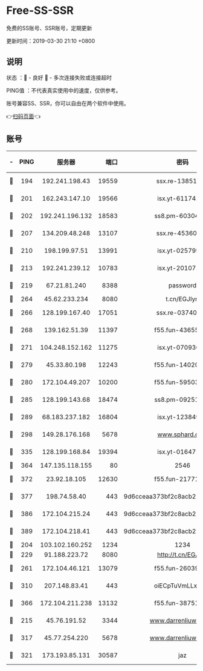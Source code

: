 # Free-SS-SSR

免费的SS账号、SSR账号，定期更新

更新时间：2019-03-30 21:10 +0800

## 说明

状态     ：🙂 - 良好 🙁 - 多次连接失败或连接超时

PING值   ：不代表真实使用中的速度，仅供参考。

账号兼容SS、SSR，你可以自由在两个软件中使用。

👉[扫码页面](https://liesauer.github.io/Free-SS-SSR/)👈

## 账号

|-|PING|服务器|端口|密码|加密方式|区域|
|:----:|:----:|:-----:|-----:|:----:|:----:|:----:|
|🙂|194|192.241.198.43|19559|ssx.re-13851105|aes-256-cfb|US|
|🙂|201|162.243.147.10|19566|isx.yt-61174147|aes-256-cfb|US|
|🙂|202|192.241.196.132|18583|ss8.pm-60304703|aes-256-cfb|US|
|🙂|207|134.209.48.248|13107|ssx.re-45360921|aes-256-cfb|US|
|🙂|210|198.199.97.51|13991|isx.yt-02579983|aes-256-cfb|US|
|🙂|213|192.241.239.12|10783|isx.yt-20107100|aes-256-cfb|US|
|🙂|219|67.21.81.240|8388|password|aes-256-cfb|US|
|🙂|264|45.62.233.234|8080|t.cn/EGJIyrl|rc4-md5|CA|
|🙂|266|128.199.167.40|17051|ssx.re-03740989|aes-256-cfb|SG|
|🙂|268|139.162.51.39|11397|f55.fun-43655311|aes-256-cfb|SG|
|🙂|271|104.248.152.162|11275|isx.yt-07093642|aes-256-cfb|SG|
|🙂|279|45.33.80.198|12243|f55.fun-14020939|aes-256-cfb|US|
|🙂|280|172.104.49.207|10200|f55.fun-59503435|aes-256-cfb|SG|
|🙂|285|128.199.143.68|18474|ss8.pm-09251863|aes-256-cfb|SG|
|🙂|289|68.183.237.182|16804|isx.yt-12384975|aes-256-cfb|SG|
|🙂|298|149.28.176.168|5678|www.sphard.com|aes-256-cfb|AU|
|🙂|335|128.199.168.84|19394|isx.yt-01647188|aes-256-cfb|SG|
|🙂|364|147.135.118.155|80|2546|chacha20|US|
|🙂|372|23.92.18.105|12630|f55.fun-21771517|aes-256-cfb|US|
|🙂|377|198.74.58.40|443|9d6cceaa373bf2c8acb22e60b6a58be6|aes-256-cfb|US|
|🙂|386|172.104.215.24|443|9d6cceaa373bf2c8acb22e60b6a58be6|aes-256-cfb|US|
|🙂|389|172.104.218.41|443|9d6cceaa373bf2c8acb22e60b6a58be6|aes-256-cfb|US|
|🙂|204|103.102.160.252|1234|1234|rc4-md5|JP|
|🙂|229|91.188.223.72|8080|http://t.cn/EGJIyrl|rc4-md5|RU|
|🙂|261|172.104.46.121|13079|f55.fun-26039696|aes-256-cfb|SG|
|🙂|310|207.148.83.41|443|oiECpTuVmLLxk4Ts|aes-256-cfb|AU|
|🙂|366|172.104.211.238|13132|f55.fun-38751809|aes-256-cfb|US|
|🙁|215|45.76.191.52|3344|www.darrenliuwei.com|aes-256-cfb|JP|
|🙁|317|45.77.254.220|5678|www.darrenliuwei.com|aes-256-cfb|SG|
|🙁|321|173.193.85.131|30587|jaz|aes-256-cfb|US|
